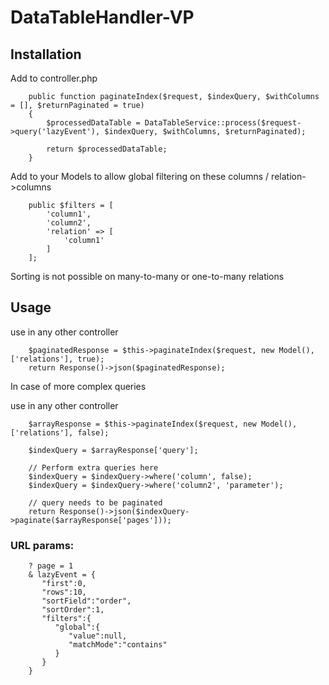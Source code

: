 # DataTableHandler-VP

## Installation
Add to controller.php 
```
    public function paginateIndex($request, $indexQuery, $withColumns = [], $returnPaginated = true)
    {
        $processedDataTable = DataTableService::process($request->query('lazyEvent'), $indexQuery, $withColumns, $returnPaginated);
        
        return $processedDataTable;
    }
```

Add to your Models to allow global filtering on these columns / relation->columns
```
    public $filters = [
        'column1',
        'column2',
        'relation' => [
            'column1'
        ]
    ];
```
Sorting is not possible on many-to-many or one-to-many relations

## Usage
use in any other controller
```
    $paginatedResponse = $this->paginateIndex($request, new Model(), ['relations'], true);
    return Response()->json($paginatedResponse);
```

In case of more complex queries

use in any other controller
```
    $arrayResponse = $this->paginateIndex($request, new Model(), ['relations'], false);
    
    $indexQuery = $arrayResponse['query'];
    
    // Perform extra queries here
    $indexQuery = $indexQuery->where('column', false);
    $indexQuery = $indexQuery->where('column2', 'parameter');
    
    // query needs to be paginated
    return Response()->json($indexQuery->paginate($arrayResponse['pages']));
```

### URL params:

```
    ? page = 1
    & lazyEvent = {
       "first":0,
       "rows":10,
       "sortField":"order",
       "sortOrder":1,
       "filters":{
          "global":{
             "value":null,
             "matchMode":"contains"
          }
       }
    }
```

